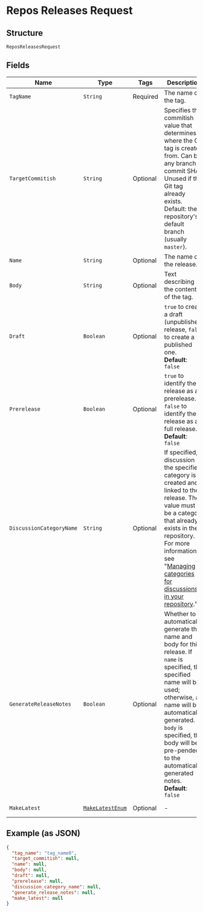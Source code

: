 
# Repos Releases Request

## Structure

`ReposReleasesRequest`

## Fields

| Name | Type | Tags | Description | Getter | Setter |
|  --- | --- | --- | --- | --- | --- |
| `TagName` | `String` | Required | The name of the tag. | String getTagName() | setTagName(String tagName) |
| `TargetCommitish` | `String` | Optional | Specifies the commitish value that determines where the Git tag is created from. Can be any branch or commit SHA. Unused if the Git tag already exists. Default: the repository's default branch (usually `master`). | String getTargetCommitish() | setTargetCommitish(String targetCommitish) |
| `Name` | `String` | Optional | The name of the release. | String getName() | setName(String name) |
| `Body` | `String` | Optional | Text describing the contents of the tag. | String getBody() | setBody(String body) |
| `Draft` | `Boolean` | Optional | `true` to create a draft (unpublished) release, `false` to create a published one.<br>**Default**: `false` | Boolean getDraft() | setDraft(Boolean draft) |
| `Prerelease` | `Boolean` | Optional | `true` to identify the release as a prerelease. `false` to identify the release as a full release.<br>**Default**: `false` | Boolean getPrerelease() | setPrerelease(Boolean prerelease) |
| `DiscussionCategoryName` | `String` | Optional | If specified, a discussion of the specified category is created and linked to the release. The value must be a category that already exists in the repository. For more information, see "[Managing categories for discussions in your repository](https://docs.github.com/discussions/managing-discussions-for-your-community/managing-categories-for-discussions-in-your-repository)." | String getDiscussionCategoryName() | setDiscussionCategoryName(String discussionCategoryName) |
| `GenerateReleaseNotes` | `Boolean` | Optional | Whether to automatically generate the name and body for this release. If `name` is specified, the specified name will be used; otherwise, a name will be automatically generated. If `body` is specified, the body will be pre-pended to the automatically generated notes.<br>**Default**: `false` | Boolean getGenerateReleaseNotes() | setGenerateReleaseNotes(Boolean generateReleaseNotes) |
| `MakeLatest` | [`MakeLatestEnum`](../../doc/models/make-latest-enum.md) | Optional | - | MakeLatestEnum getMakeLatest() | setMakeLatest(MakeLatestEnum makeLatest) |

## Example (as JSON)

```json
{
  "tag_name": "tag_name0",
  "target_commitish": null,
  "name": null,
  "body": null,
  "draft": null,
  "prerelease": null,
  "discussion_category_name": null,
  "generate_release_notes": null,
  "make_latest": null
}
```


